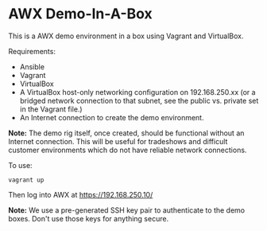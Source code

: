 AWX Demo-In-A-Box
=================

This is a AWX demo environment in a box using Vagrant and VirtualBox.

Requirements:

- Ansible
- Vagrant
- VirtualBox
- A VirtualBox host-only networking configuration on 192.168.250.xx (or a bridged 
	network connection to that subnet, see the public vs. private set in the 
	Vagrant file.)
- An Internet connection to create the demo environment.

**Note:** The demo rig itself, once created, should be functional without
an Internet connection. This will be useful for tradeshows and difficult
customer environments which do not have reliable network connections.

To use:

```
vagrant up
```

Then log into AWX at https://192.168.250.10/

**Note:** We use a pre-generated SSH key pair to authenticate to the demo
boxes. Don't use those keys for anything secure.
